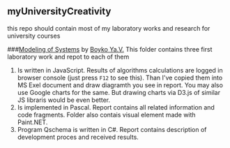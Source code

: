 ## myUniversityCreativity
this repo should contain most of my laboratory works and research for university courses

###[Modeling of Systems](/vira-lytvyn/ModelingOfSystems) by [Boyko Ya.V.]()
This folder contains three first laboratory work and repot to each of them
1. Is written in JavaScript. Results of algorithms calculations are logged in browser console (just press ```F12``` to see this). Than I've copied them into MS Exel document and draw diagramth you see in report. You may also use Google charts for the same. But drawing charts via D3.js of similar JS libraris would be even better.
2. Is implemented in Pascal. Report contains all related information and code fragments. Folder also contais visual element made with Paint.NET.
3. Program Qschema is written in C#. Report contains description of development proces and received results.